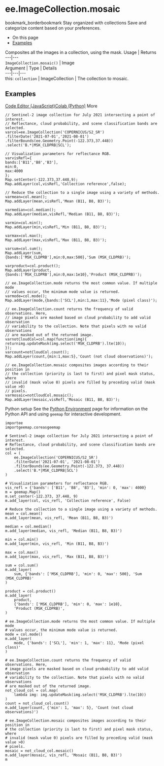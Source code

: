  
#  ee.ImageCollection.mosaic
bookmark_borderbookmark Stay organized with collections  Save and categorize content based on your preferences.
  * On this page
  * [Examples](https://developers.google.com/earth-engine/apidocs/ee-imagecollection-mosaic#examples)


Composites all the images in a collection, using the mask.
Usage | Returns  
---|---  
`ImageCollection.mosaic()` | Image  
Argument | Type | Details  
---|---|---  
this: `collection` | ImageCollection | The collection to mosaic.  
## Examples
[Code Editor (JavaScript)](https://developers.google.com/earth-engine/apidocs/ee-imagecollection-mosaic#code-editor-javascript-sample)[Colab (Python)](https://developers.google.com/earth-engine/apidocs/ee-imagecollection-mosaic#colab-python-sample) More
```
// Sentinel-2 image collection for July 2021 intersecting a point of interest.
// Reflectance, cloud probability, and scene classification bands are selected.
varcol=ee.ImageCollection('COPERNICUS/S2_SR')
.filterDate('2021-07-01','2021-08-01')
.filterBounds(ee.Geometry.Point(-122.373,37.448))
.select('B.*|MSK_CLDPRB|SCL');

// Visualization parameters for reflectance RGB.
varvisRefl={
bands:['B11','B8','B3'],
min:0,
max:4000
};
Map.setCenter(-122.373,37.448,9);
Map.addLayer(col,visRefl,'Collection reference',false);

// Reduce the collection to a single image using a variety of methods.
varmean=col.mean();
Map.addLayer(mean,visRefl,'Mean (B11, B8, B3)');

varmedian=col.median();
Map.addLayer(median,visRefl,'Median (B11, B8, B3)');

varmin=col.min();
Map.addLayer(min,visRefl,'Min (B11, B8, B3)');

varmax=col.max();
Map.addLayer(max,visRefl,'Max (B11, B8, B3)');

varsum=col.sum();
Map.addLayer(sum,
{bands:['MSK_CLDPRB'],min:0,max:500},'Sum (MSK_CLDPRB)');

varproduct=col.product();
Map.addLayer(product,
{bands:['MSK_CLDPRB'],min:0,max:1e10},'Product (MSK_CLDPRB)');

// ee.ImageCollection.mode returns the most common value. If multiple mode
// values occur, the minimum mode value is returned.
varmode=col.mode();
Map.addLayer(mode,{bands:['SCL'],min:1,max:11},'Mode (pixel class)');

// ee.ImageCollection.count returns the frequency of valid observations. Here,
// image pixels are masked based on cloud probability to add valid observation
// variability to the collection. Note that pixels with no valid observations
// are masked out of the returned image.
varnotCloudCol=col.map(function(img){
returnimg.updateMask(img.select('MSK_CLDPRB').lte(10));
});
varcount=notCloudCol.count();
Map.addLayer(count,{min:1,max:5},'Count (not cloud observations)');

// ee.ImageCollection.mosaic composites images according to their position in
// the collection (priority is last to first) and pixel mask status, where
// invalid (mask value 0) pixels are filled by preceding valid (mask value >0)
// pixels.
varmosaic=notCloudCol.mosaic();
Map.addLayer(mosaic,visRefl,'Mosaic (B11, B8, B3)');
```
Python setup
See the [ Python Environment](https://developers.google.com/earth-engine/guides/python_install) page for information on the Python API and using `geemap` for interactive development.
```
importee
importgeemap.coreasgeemap
```
```
# Sentinel-2 image collection for July 2021 intersecting a point of interest.
# Reflectance, cloud probability, and scene classification bands are selected.
col = (
    ee.ImageCollection('COPERNICUS/S2_SR')
    .filterDate('2021-07-01', '2021-08-01')
    .filterBounds(ee.Geometry.Point(-122.373, 37.448))
    .select('B.*|MSK_CLDPRB|SCL')
)

# Visualization parameters for reflectance RGB.
vis_refl = {'bands': ['B11', 'B8', 'B3'], 'min': 0, 'max': 4000}
m = geemap.Map()
m.set_center(-122.373, 37.448, 9)
m.add_layer(col, vis_refl, 'Collection reference', False)

# Reduce the collection to a single image using a variety of methods.
mean = col.mean()
m.add_layer(mean, vis_refl, 'Mean (B11, B8, B3)')

median = col.median()
m.add_layer(median, vis_refl, 'Median (B11, B8, B3)')

min = col.min()
m.add_layer(min, vis_refl, 'Min (B11, B8, B3)')

max = col.max()
m.add_layer(max, vis_refl, 'Max (B11, B8, B3)')

sum = col.sum()
m.add_layer(
    sum, {'bands': ['MSK_CLDPRB'], 'min': 0, 'max': 500}, 'Sum (MSK_CLDPRB)'
)

product = col.product()
m.add_layer(
    product,
    {'bands': ['MSK_CLDPRB'], 'min': 0, 'max': 1e10},
    'Product (MSK_CLDPRB)',
)

# ee.ImageCollection.mode returns the most common value. If multiple mode
# values occur, the minimum mode value is returned.
mode = col.mode()
m.add_layer(
    mode, {'bands': ['SCL'], 'min': 1, 'max': 11}, 'Mode (pixel class)'
)

# ee.ImageCollection.count returns the frequency of valid observations. Here,
# image pixels are masked based on cloud probability to add valid observation
# variability to the collection. Note that pixels with no valid observations
# are masked out of the returned image.
not_cloud_col = col.map(
    lambda img: img.updateMask(img.select('MSK_CLDPRB').lte(10))
)
count = not_cloud_col.count()
m.add_layer(count, {'min': 1, 'max': 5}, 'Count (not cloud observations)')

# ee.ImageCollection.mosaic composites images according to their position in
# the collection (priority is last to first) and pixel mask status, where
# invalid (mask value 0) pixels are filled by preceding valid (mask value >0)
# pixels.
mosaic = not_cloud_col.mosaic()
m.add_layer(mosaic, vis_refl, 'Mosaic (B11, B8, B3)')
m
```

